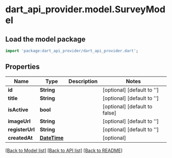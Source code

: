 # dart_api_provider.model.SurveyModel

## Load the model package
```dart
import 'package:dart_api_provider/dart_api_provider.dart';
```

## Properties
Name | Type | Description | Notes
------------ | ------------- | ------------- | -------------
**id** | **String** |  | [optional] [default to '']
**title** | **String** |  | [optional] [default to '']
**isActive** | **bool** |  | [optional] [default to false]
**imageUrl** | **String** |  | [optional] [default to '']
**registerUrl** | **String** |  | [optional] [default to '']
**createdAt** | [**DateTime**](DateTime.md) |  | [optional] 

[[Back to Model list]](../README.md#documentation-for-models) [[Back to API list]](../README.md#documentation-for-api-endpoints) [[Back to README]](../README.md)


